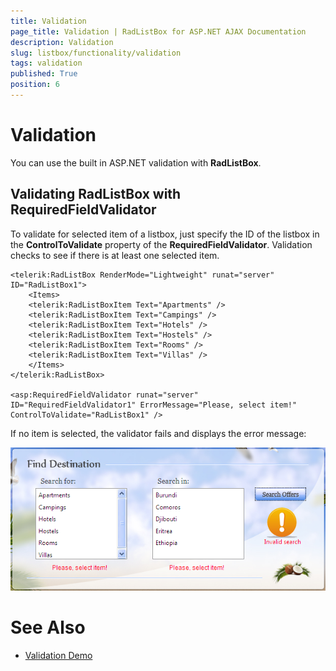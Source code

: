 ```yaml
---
title: Validation
page_title: Validation | RadListBox for ASP.NET AJAX Documentation
description: Validation
slug: listbox/functionality/validation
tags: validation
published: True
position: 6
---
```


# Validation

You can use the built in ASP.NET validation with **RadListBox**.

## Validating RadListBox with RequiredFieldValidator

To validate for selected item of a listbox, just specify the ID of the listbox in the **ControlToValidate** property of the **RequiredFieldValidator**. Validation checks to see if there is at least one selected item.

````ASPNET
<telerik:RadListBox RenderMode="Lightweight" runat="server" ID="RadListBox1"> 
	<Items>  
	<telerik:RadListBoxItem Text="Apartments" />  
	<telerik:RadListBoxItem Text="Campings" />  
	<telerik:RadListBoxItem Text="Hotels" />  
	<telerik:RadListBoxItem Text="Hostels" />  
	<telerik:RadListBoxItem Text="Rooms" />  
	<telerik:RadListBoxItem Text="Villas" />
	</Items>
</telerik:RadListBox>

<asp:RequiredFieldValidator runat="server" ID="RequiredFieldValidator1" ErrorMessage="Please, select item!" ControlToValidate="RadListBox1" />				
````

If no item is selected, the validator fails and displays the error message:

![RadListBox validation](images/listbox_validation.png)

# See Also

 * [Validation Demo](http://demos.telerik.com/aspnet-ajax/listbox/examples/functionality/validation/defaultcs.aspx)
